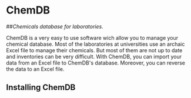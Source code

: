 # ChemDB
##_Chemicals database for laboratories._

ChemDB is a very easy to use software wich allow you to manage your chemical database.
Most of the laboratories at universities use an archaic Excel file to manage their chemicals. But most of them are not up to date and inventories can be very difficult. With ChemDB, you can import your data from an Excel file to ChemDB's database. Moreover, you can reverse the data to an Excel file.

## Installing ChemDB

